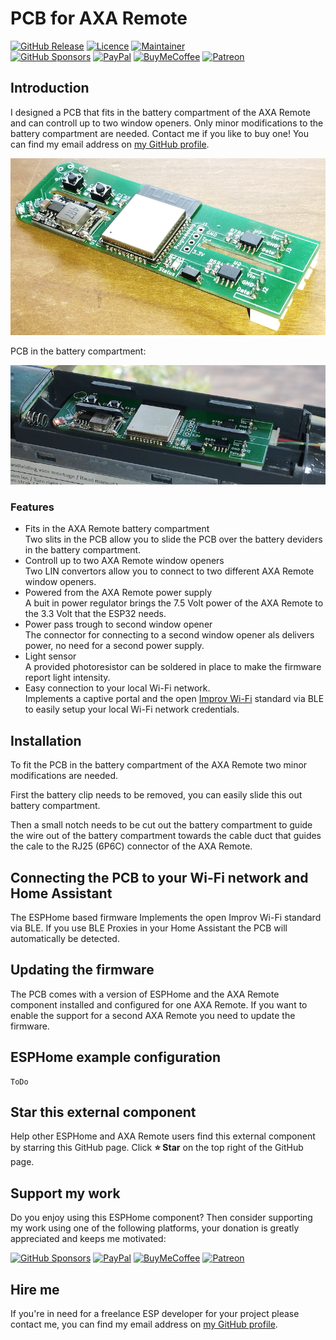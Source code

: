 # PCB for AXA Remote

[![GitHub Release][releases-shield]][releases]
[![Licence][license-shield]][license]
[![Maintainer][maintainer-shield]][maintainer]  
[![GitHub Sponsors][github-shield]][github]
[![PayPal][paypal-shield]][paypal]
[![BuyMeCoffee][buymecoffee-shield]][buymecoffee]
[![Patreon][patreon-shield]][patreon]

## Introduction

I designed a PCB that fits in the battery compartment of the AXA Remote and can controll up to two
window openers. Only minor modifications to the battery compartment are needed. Contact me if you
like to buy one! You can find my email address on [my GitHub profile](https://github.com/rrooggiieerr).

<img src="PCB.png"/>

PCB in the battery compartment:

<img src="PCB in battery compartment.png"/>

### Features
- Fits in the AXA Remote battery compartment  
  Two slits in the PCB allow you to slide the PCB over the battery deviders in the battery
  compartment.
- Controll up to two AXA Remote window openers  
  Two LIN convertors allow you to connect to two different AXA Remote window openers.
- Powered from the AXA Remote power supply  
  A buit in power regulator brings the 7.5 Volt power of the AXA Remote to the 3.3 Volt that the
  ESP32 needs.
- Power pass trough to second window opener  
  The connector for connecting to a second window opener als delivers power, no need for a second
  power supply.
- Light sensor  
  A provided photoresistor can be soldered in place to make the firmware report light intensity.
- Easy connection to your local Wi-Fi network.  
  Implements a captive portal and the open [Improv Wi-Fi](https://www.improv-wifi.com/) standard
  via BLE to easily setup your local Wi-Fi network credentials.

## Installation

To fit the PCB in the battery compartment of the AXA Remote two minor modifications are needed.

First the battery clip needs to be removed, you can easily slide this out battery compartment.

Then a small notch needs to be cut out the battery compartment to guide the wire out of the battery
compartment towards the cable duct that guides the cale to the RJ25 (6P6C) connector of the AXA
Remote.

## Connecting the PCB to your Wi-Fi network and Home Assistant

The ESPHome based firmware Implements the open Improv Wi-Fi standard via BLE. If you use BLE Proxies in your Home Assistant the PCB will automatically be detected.

## Updating the firmware

The PCB comes with a version of ESPHome and the AXA Remote component installed and configured for one AXA Remote. If you want to enable the support for a second AXA Remote you need to update the firmware.

## ESPHome example configuration

```
ToDo
```

## Star this external component

Help other ESPHome and AXA Remote users find this external component by starring this GitHub page.
Click **⭐ Star** on the top right of the GitHub page.

## Support my work

Do you enjoy using this ESPHome component? Then consider supporting my work using one of the
following platforms, your donation is greatly appreciated and keeps me motivated:

[![GitHub Sponsors][github-shield]][github]
[![PayPal][paypal-shield]][paypal]
[![BuyMeCoffee][buymecoffee-shield]][buymecoffee]
[![Patreon][patreon-shield]][patreon]

## Hire me

If you're in need for a freelance ESP developer for your project please contact me, you can find my
email address on [my GitHub profile](https://github.com/rrooggiieerr).

[releases]: https://github.com/rrooggiieerr/esphome-axaremote/releases
[releases-shield]: https://img.shields.io/github/v/release/rrooggiieerr/esphome-axaremote?style=for-the-badge
[license]: ./LICENSE
[license-shield]: https://img.shields.io/github/license/rrooggiieerr/esphome-axaremote?style=for-the-badge
[maintainer]: https://github.com/rrooggiieerr
[maintainer-shield]: https://img.shields.io/badge/MAINTAINER-%40rrooggiieerr-41BDF5?style=for-the-badge
[paypal]: https://paypal.me/seekingtheedge
[paypal-shield]: https://img.shields.io/badge/PayPal-00457C?style=for-the-badge&logo=paypal&logoColor=white
[buymecoffee]: https://www.buymeacoffee.com/rrooggiieerr
[buymecoffee-shield]: https://img.shields.io/badge/Buy%20Me%20a%20Coffee-ffdd00?style=for-the-badge&logo=buy-me-a-coffee&logoColor=black
[github]: https://github.com/sponsors/rrooggiieerr
[github-shield]: https://img.shields.io/badge/sponsor-30363D?style=for-the-badge&logo=GitHub-Sponsors&logoColor=ea4aaa
[patreon]: https://www.patreon.com/seekingtheedge/creators
[patreon-shield]: https://img.shields.io/badge/Patreon-F96854?style=for-the-badge&logo=patreon&logoColor=white